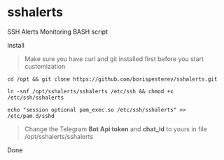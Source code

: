 # sshalerts
SSH Alerts Monitoring BASH script

Install 

 > Make sure you have curl and git installed first before you start customization

```
cd /opt && git clone https://github.com/borispesterev/sshalerts.git
```
```
ln -snf /opt/sshalerts/sshalerts /etc/ssh && chmod +x /etc/ssh/sshalerts
```
```
echo "session optional pam_exec.so /etc/ssh/sshalerts" >> /etc/pam.d/sshd
```

 > Change the Telegram **Bot Api token** and **chat_id** to yours in file /opt/sshalerts/sshalerts

Done
